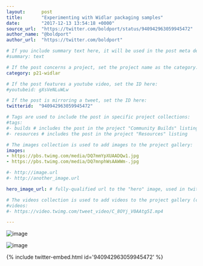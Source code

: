 ```yaml
---
layout:      post
title:       "Experimenting with Widlar packaging samples"
date:        "2017-12-13 13:54:18 +0000"
source_url:  "https://twitter.com/boldport/status/940942963059945472"
author_name: "@boldport"
author_url:  "https://twitter.com/boldport"

# If you include summary text here, it will be used in the post meta description instead of an excerpt from the post body
#summary: text

# If the post concerns a project, set the project name as the category:
category: p21-widlar

# If the post features a youtube video, set the ID here:
#youtubeid: gXsVeNLuWLw

# If the post is mirroring a tweet, set the ID here:
twitterid:  "940942963059945472"

# Tags are used to include the post in specific project collections:
#tags:
#- builds # includes the post in the project "Community Builds" listing
#- resources # includes the post in the project "Resources" listing

# The images collection is used to add images to the project gallery:
images:
- https://pbs.twimg.com/media/DQ7mmYpXUAADQw1.jpg
- https://pbs.twimg.com/media/DQ7mnphWsAAWWm-.jpg

#- http://image.url
#- http://another_image.url

hero_image_url: # fully-qualified url to the "hero" image, used in twitter cards for example

# The videos collection is used to add videos to the project gallery (currently only mp4):
#videos:
#- https://video.twimg.com/tweet_video/C_8OYj_V0AAtg5I.mp4

---
```


![image](https://pbs.twimg.com/media/DQ7mmYpXUAADQw1.jpg)

![image](https://pbs.twimg.com/media/DQ7mnphWsAAWWm-.jpg)

{% include twitter-embed.html id='940942963059945472' %}


